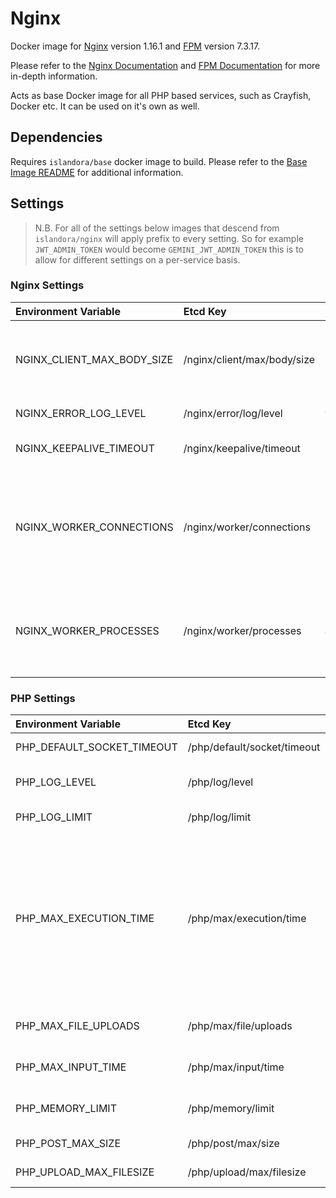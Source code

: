 # Nginx

Docker image for [Nginx] version 1.16.1 and [FPM] version 7.3.17.

Please refer to the [Nginx Documentation] and [FPM Documentation] for more
in-depth information.

Acts as base Docker image for all PHP based services, such as Crayfish, Docker
etc. It can be used on it's own as well.

## Dependencies

Requires `islandora/base` docker image to build. Please refer to the
[Base Image README](../base/README.md) for additional information.

## Settings

> N.B. For all of the settings below images that descend from
> ``islandora/nginx`` will apply prefix to every setting. So for example
> `JWT_ADMIN_TOKEN` would become `GEMINI_JWT_ADMIN_TOKEN` this is to allow for
> different settings on a per-service basis.

### Nginx Settings

| Environment Variable       | Etcd Key                    | Default | Description                                                                           |
| :------------------------- | :-------------------------- | :------ | :------------------------------------------------------------------------------------ |
| NGINX_CLIENT_MAX_BODY_SIZE | /nginx/client/max/body/size | 1m      | Specifies the maximum accepted body size of a client request                          |
| NGINX_ERROR_LOG_LEVEL      | /nginx/error/log/level      | warn    | Log Level of Error log                                                                |
| NGINX_KEEPALIVE_TIMEOUT    | /nginx/keepalive/timeout    | 65      | Timeout for keep-alive connections                                                    |
| NGINX_WORKER_CONNECTIONS   | /nginx/worker/connections   | 1024    | The maximum number of simultaneous connections that can be opened by a worker process |
| NGINX_WORKER_PROCESSES     | /nginx/worker/processes     | auto    | Set number of worker processes automatically based on number of CPU cores             |

### PHP Settings

| Environment Variable       | Etcd Key                    | Default | Description                                                       |
| :------------------------- | :-------------------------- | :------ | :---------------------------------------------------------------- |
| PHP_DEFAULT_SOCKET_TIMEOUT | /php/default/socket/timeout | 60      | Default timeout for socket based streams (seconds)                |
| PHP_LOG_LEVEL              | /php/log/level              | notice  | Log level. Possible Values: alert, error, warning, notice, debug  |
| PHP_LOG_LIMIT              | /php/log/limit              | 16384   | Log limit on number of characters in the single line              |
| PHP_MAX_EXECUTION_TIME     | /php/max/execution/time     | 30      | Maximum execution time of each script, in seconds.  The value of this is aligned with the Nginx fastcgi parameter `fastcgi_read_timeout` and the PHP parameter `request_terminate_timeout`.  That is, setting  `/php/max/execution/time` will set `fastcgi_read_timeout` and `request_terminate_timeout` to the same values.|
| PHP_MAX_FILE_UPLOADS       | /php/max/file/uploads       | 20      | Maximum number of files that can be uploaded via a single request |
| PHP_MAX_INPUT_TIME         | /php/max/input/time         | 60      | Maximum amount of time each script may spend parsing request data |
| PHP_MEMORY_LIMIT           | /php/memory/limit           | 128M    | Maximum amount of memory a script may consume                     |
| PHP_POST_MAX_SIZE          | /php/post/max/size          | 8M      | Maximum size of POST data that PHP will accept                    |
| PHP_UPLOAD_MAX_FILESIZE    | /php/upload/max/filesize    | 2M      | Maximum allowed size for uploaded files                           |

[FPM Documentation]: https://www.php.net/manual/en/install.fpm.configuration.php
[FPM Logging]: https://www.php.net/manual/en/install.fpm.configuration.php
[FPM]: https://www.php.net/manual/en/install.fpm.php
[Nginx Documentation]: https://nginx.org/en/docs/
[Nginx Logging]: https://docs.nginx.com/nginx/admin-guide/monitoring/logging/
[Nginx]: https://www.nginx.com/
